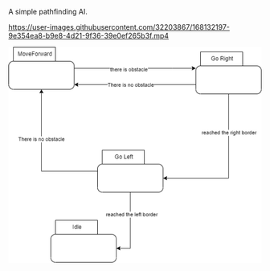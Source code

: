A simple pathfinding AI.



https://user-images.githubusercontent.com/32203867/168132197-9e354ea8-b9e8-4d21-9f36-39e0ef265b3f.mp4



![States](States.png)




